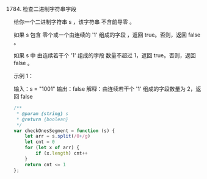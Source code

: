 1784. 检查二进制字符串字段

给你一个二进制字符串 s ，该字符串 不含前导零 。

如果 s 包含 零个或一个由连续的 '1' 组成的字段 ，返回 true​​​ 。否则，返回 false 。

如果 s 中 由连续若干个 '1' 组成的字段 数量不超过 1，返回 true​​​ 。否则，返回 false 。

 

示例 1：

输入：s = "1001"
输出：false
解释：由连续若干个 '1' 组成的字段数量为 2，返回 false
```js
/**
 * @param {string} s
 * @return {boolean}
 */
var checkOnesSegment = function (s) {
    let arr = s.split(/0+/g)
    let cnt = 0
    for (let x of arr) {
        if (x.length) cnt++
    }
    return cnt <= 1
};